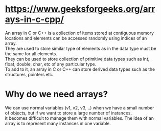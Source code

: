 # https://www.geeksforgeeks.org/arrays-in-c-cpp/  
An array in C or C++ is a collection of items stored at contiguous memory locations and elements can be accessed randomly using indices of an array.   
They are used to store similar type of elements as in the data type must be the same for all elements.   
They can be used to store collection of primitive data types such as int, float, double, char, etc of any particular type.  
To add to it, an array in C or C++ can store derived data types such as the structures, pointers etc.   

# Why do we need arrays?  
We can use normal variables (v1, v2, v3, ..) when we have a small number of objects, but if we want to store a large number of instances,  
it becomes difficult to manage them with normal variables. The idea of an array is to represent many instances in one variable.  
